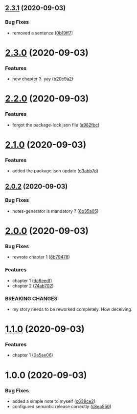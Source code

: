 ## [2.3.1](https://github.com/bchhun/my-wonderful-book/compare/v2.3.0...v2.3.1) (2020-09-03)


### Bug Fixes

* removed a sentence ([0b19ff7](https://github.com/bchhun/my-wonderful-book/commit/0b19ff7a6d668ac224c3c8edfa2de3ab3dfa12d5))

# [2.3.0](https://github.com/bchhun/my-wonderful-book/compare/v2.2.0...v2.3.0) (2020-09-03)


### Features

* new chapter 3. yay ([b20c9a2](https://github.com/bchhun/my-wonderful-book/commit/b20c9a2a69e81a568aa13859aa745817318a7b37))

# [2.2.0](https://github.com/bchhun/my-wonderful-book/compare/v2.1.0...v2.2.0) (2020-09-03)


### Features

* forgot the package-lock.json file ([a982fbc](https://github.com/bchhun/my-wonderful-book/commit/a982fbcdb43a3ecea15825242838c1295dd2754d))

# [2.1.0](https://github.com/bchhun/my-wonderful-book/compare/v2.0.2...v2.1.0) (2020-09-03)


### Features

* added the package.json update ([d3abb7d](https://github.com/bchhun/my-wonderful-book/commit/d3abb7d7eeaeaabdff6f061f8c7d542fd8cf03c6))

## [2.0.2](https://github.com/bchhun/my-wonderful-book/compare/v2.0.1...v2.0.2) (2020-09-03)


### Bug Fixes

* notes-generator is mandatory ? ([6b35a05](https://github.com/bchhun/my-wonderful-book/commit/6b35a05e2322409e95b09448cb6b904aac5878b5))

# [2.0.0](https://github.com/bchhun/my-wonderful-book/compare/v1.0.0...v2.0.0) (2020-09-03)


### Bug Fixes

* rewrote chapter 1 ([8b79478](https://github.com/bchhun/my-wonderful-book/commit/8b79478b45477e89a95b703d43768a4f20de608f))


### Features

* chapter 1 ([dc8eedf](https://github.com/bchhun/my-wonderful-book/commit/dc8eedffae7ff24bd2e707b8ffc219ae79ff1e4e))
* chapter 2 ([74ab702](https://github.com/bchhun/my-wonderful-book/commit/74ab70285e8a8c64a3681e901ae426a67a6be307))


### BREAKING CHANGES

* my story needs to be reworked completely. How deceiving.

# [1.1.0](https://github.com/bchhun/my-wonderful-book/compare/v1.0.0...v1.1.0) (2020-09-03)


### Features

* chapter 1 ([0a5ae06](https://github.com/bchhun/my-wonderful-book/commit/0a5ae069213ad98f4b7da8447a9581958247dded))

# 1.0.0 (2020-09-03)


### Bug Fixes

* added a simple note to myself ([c639ce2](https://github.com/bchhun/my-wonderful-book/commit/c639ce21d508b8ad4046f3f54ceb4b95c5b6027c))
* configured semantic release correctly ([c8ea550](https://github.com/bchhun/my-wonderful-book/commit/c8ea550c915f3e5a2aa5b4a3bf06d93b92834f6c))
